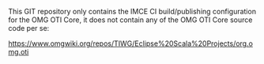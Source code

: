 This GIT repository only contains the IMCE CI build/publishing configuration for the OMG OTI Core,
it does not contain any of the OMG OTI Core source code per se:

https://www.omgwiki.org/repos/TIWG/Eclipse%20Scala%20Projects/org.omg.oti



